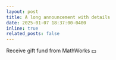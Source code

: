 ```yaml
---
layout: post
title: A long announcement with details
date: 2025-01-07 18:37:00-0400
inline: true
related_posts: false
---
```


Receive gift fund from MathWorks 💵
